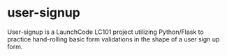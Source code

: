 # user-signup

User-signup is a LaunchCode LC101 project utilizing Python/Flask to practice hand-rolling
basic form validations in the shape of a user sign up form. 
